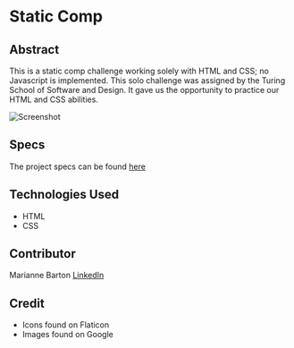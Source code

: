 # Static Comp

## Abstract
This is a static comp challenge working solely with HTML and CSS; no Javascript is implemented. This solo challenge was assigned by the Turing School of Software and Design. It gave us the opportunity to practice our HTML and CSS abilities.

![Screenshot]("assets/screenshot.jpeg")

## Specs
The project specs can be found [here](https://frontend.turing.edu/projects/M2-static-comp-challenge.html)

## Technologies Used
- HTML
- CSS

## Contributor
Marianne Barton [LinkedIn](https://www.linkedin.com/in/marianne-barton-1307/)

## Credit
- Icons found on Flaticon
- Images found on Google
